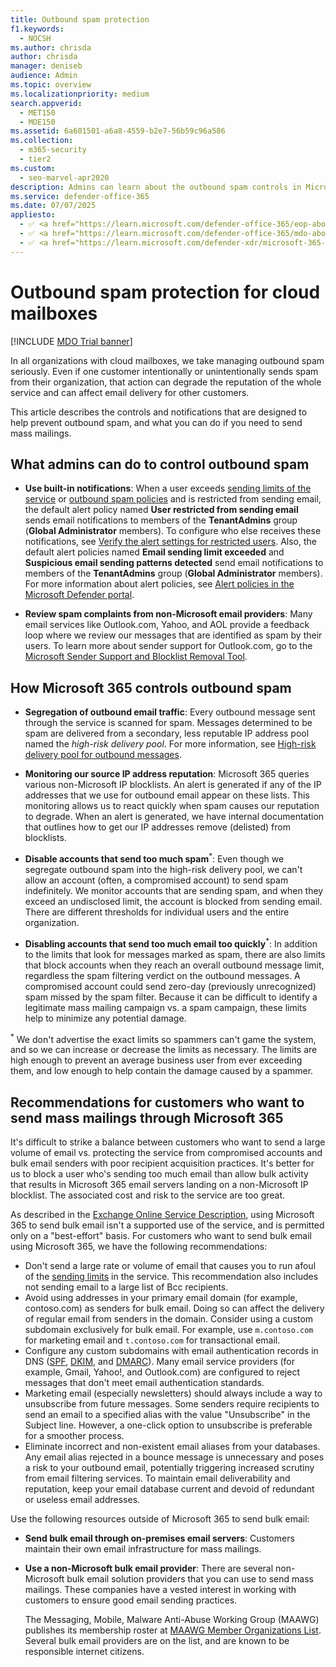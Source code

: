 ```yaml
---
title: Outbound spam protection
f1.keywords: 
  - NOCSH
ms.author: chrisda
author: chrisda
manager: deniseb
audience: Admin
ms.topic: overview
ms.localizationpriority: medium
search.appverid: 
  - MET150
  - MOE150
ms.assetid: 6a601501-a6a8-4559-b2e7-56b59c96a586
ms.collection: 
  - m365-security
  - tier2
ms.custom: 
  - seo-marvel-apr2020
description: Admins can learn about the outbound spam controls in Microsoft 365, and what to do if you need to send mass mailings.
ms.service: defender-office-365
ms.date: 07/07/2025
appliesto:
  - ✅ <a href="https://learn.microsoft.com/defender-office-365/eop-about" target="_blank">Default email protections for cloud mailboxes</a>
  - ✅ <a href="https://learn.microsoft.com/defender-office-365/mdo-about#defender-for-office-365-plan-1-vs-plan-2-cheat-sheet" target="_blank">Microsoft Defender for Office 365 Plan 1 and Plan 2</a>
  - ✅ <a href="https://learn.microsoft.com/defender-xdr/microsoft-365-defender" target="_blank">Microsoft Defender XDR</a>
---
```


# Outbound spam protection for cloud mailboxes

[!INCLUDE [MDO Trial banner](../includes/mdo-trial-banner.md)]

In all organizations with cloud mailboxes, we take managing outbound spam seriously. Even if one customer intentionally or unintentionally sends spam from their organization, that action can degrade the reputation of the whole service and can affect email delivery for other customers.

This article describes the controls and notifications that are designed to help prevent outbound spam, and what you can do if you need to send mass mailings.

## What admins can do to control outbound spam

- **Use built-in notifications**: When a user exceeds [sending limits of the service](/office365/servicedescriptions/exchange-online-service-description/exchange-online-limits#sending-limits-across-office-365-options) or [outbound spam policies](outbound-spam-policies-configure.md) and is restricted from sending email, the default alert policy named **User restricted from sending email** sends email notifications to members of the **TenantAdmins** group (**Global Administrator** members). To configure who else receives these notifications, see [Verify the alert settings for restricted users](outbound-spam-restore-restricted-users.md#verify-the-alert-settings-for-restricted-users). Also, the default alert policies named **Email sending limit exceeded** and **Suspicious email sending patterns detected** send email notifications to members of the **TenantAdmins** group (**Global Administrator** members). For more information about alert policies, see [Alert policies in the Microsoft Defender portal](alert-policies-defender-portal.md).

- **Review spam complaints from non-Microsoft email providers**: Many email services like Outlook.com, Yahoo, and AOL provide a feedback loop where we review our messages that are identified as spam by their users. To learn more about sender support for Outlook.com, go to the [Microsoft Sender Support and Blocklist Removal Tool](https://sendersupport.olc.protection.outlook.com/pm/services.aspx).

## How Microsoft 365 controls outbound spam

- **Segregation of outbound email traffic**: Every outbound message sent through the service is scanned for spam. Messages determined to be spam are delivered from a secondary, less reputable IP address pool named the _high-risk delivery pool_. For more information, see [High-risk delivery pool for outbound messages](outbound-spam-high-risk-delivery-pool-about.md).

- **Monitoring our source IP address reputation**: Microsoft 365 queries various non-Microsoft IP blocklists. An alert is generated if any of the IP addresses that we use for outbound email appear on these lists. This monitoring allows us to react quickly when spam causes our reputation to degrade. When an alert is generated, we have internal documentation that outlines how to get our IP addresses remove (delisted) from blocklists.

- **Disable accounts that send too much spam**<sup>\*</sup>: Even though we segregate outbound spam into the high-risk delivery pool, we can't allow an account (often, a compromised account) to send spam indefinitely. We monitor accounts that are sending spam, and when they exceed an undisclosed limit, the account is blocked from sending email. There are different thresholds for individual users and the entire organization.

- **Disabling accounts that send too much email too quickly**<sup>\*</sup>: In addition to the limits that look for messages marked as spam, there are also limits that block accounts when they reach an overall outbound message limit, regardless the spam filtering verdict on the outbound messages. A compromised account could send zero-day (previously unrecognized) spam missed by the spam filter. Because it can be difficult to identify a legitimate mass mailing campaign vs. a spam campaign, these limits help to minimize any potential damage.

<sup>\*</sup> We don't advertise the exact limits so spammers can't game the system, and so we can increase or decrease the limits as necessary. The limits are high enough to prevent an average business user from ever exceeding them, and low enough to help contain the damage caused by a spammer.

## Recommendations for customers who want to send mass mailings through Microsoft 365

It's difficult to strike a balance between customers who want to send a large volume of email vs. protecting the service from compromised accounts and bulk email senders with poor recipient acquisition practices. It's better for us to block a user who's sending too much email than allow bulk activity that results in Microsoft 365 email servers landing on a non-Microsoft IP blocklist. The associated cost and risk to the service are too great.

As described in the [Exchange Online Service Description](/office365/servicedescriptions/exchange-online-service-description/exchange-online-limits), using Microsoft 365 to send bulk email isn't a supported use of the service, and is permitted only on a "best-effort" basis. For customers who want to send bulk email using Microsoft 365, we have the following recommendations:

- Don't send a large rate or volume of email that causes you to run afoul of the [sending limits](/office365/servicedescriptions/exchange-online-service-description/exchange-online-limits#sending-limits-1) in the service. This recommendation also includes not sending email to a large list of Bcc recipients.
- Avoid using addresses in your primary email domain (for example, contoso.com) as senders for bulk email. Doing so can affect the delivery of regular email from senders in the domain. Consider using a custom subdomain exclusively for bulk email. For example, use `m.contoso.com` for marketing email and `t.contoso.com` for transactional email.
- Configure any custom subdomains with email authentication records in DNS ([SPF](email-authentication-spf-configure.md), [DKIM](email-authentication-dkim-configure.md), and [DMARC](email-authentication-dmarc-configure.md)). Many email service providers (for example, Gmail, Yahoo!, and Outlook.com) are configured to reject messages that don't meet email authentication standards.
- Marketing email (especially newsletters) should always include a way to unsubscribe from future messages. Some senders require recipients to send an email to a specified alias with the value "Unsubscribe" in the Subject line. However, a one-click option to unsubscribe is preferable for a smoother process.
- Eliminate incorrect and non-existent email aliases from your databases. Any email alias rejected in a bounce message is unnecessary and poses a risk to your outbound email, potentially triggering increased scrutiny from email filtering services. To maintain email deliverability and reputation, keep your email database current and devoid of redundant or useless email addresses.

Use the following resources outside of Microsoft 365 to send bulk email:

- **Send bulk email through on-premises email servers**: Customers maintain their own email infrastructure for mass mailings.
- **Use a non-Microsoft bulk email provider**: There are several non-Microsoft bulk email solution providers that you can use to send mass mailings. These companies have a vested interest in working with customers to ensure good email sending practices.

  The Messaging, Mobile, Malware Anti-Abuse Working Group (MAAWG) publishes its membership roster at [MAAWG Member Organizations List](https://www.maawg.org/about/roster). Several bulk email providers are on the list, and are known to be responsible internet citizens.
